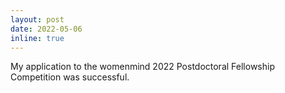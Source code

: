 ```yaml
---
layout: post
date: 2022-05-06
inline: true
---
```


My application to the womenmind 2022 Postdoctoral Fellowship Competition was successful.